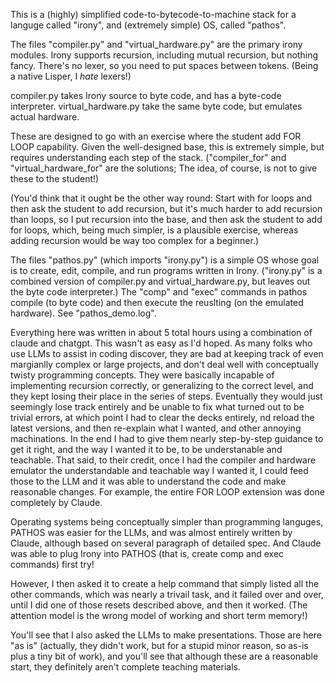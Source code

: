 This is a (highly) simplified code-to-bytecode-to-machine stack for a
languge called "irony", and (extremely simple) OS, called "pathos".

The files "compiler.py" and "virtual_hardware.py" are the primary
irony modules.  Irony supports recursion, including mutual recursion,
but nothing fancy.  There's no lexer, so you need to put spaces
between tokens. (Being a native Lisper, I *hate* lexers!)

compiler.py takes Irony source to byte code, and has a byte-code
interpreter. virtual_hardware.py take the same byte code, but emulates
actual hardware.

These are designed to go with an exercise where the student add FOR
LOOP capability. Given the well-designed base, this is extremely
simple, but requires understanding each step of the
stack. ("compiler_for" and "virtual_hardware_for" are the solutions; The
idea, of course, is not to give these to the student!)

(You'd think that it ought be the other way round: Start with for
loops and then ask the student to add recursion, but it's much harder
to add recursion than loops, so I put recursion into the base, and
then ask the student to add for loops, which, being much simpler, is a
plausible exercise, whereas adding recursion would be way too complex
for a beginner.)

The files "pathos.py" (which imports "irony.py") is a simple OS whose
goal is to create, edit, compile, and run programs written in
Irony. ("irony.py" is a combined version of compiler.py and
virtual_hardware.py, but leaves out the byte code interpreter.) The
"comp" and "exec" commands in pathos compile (to byte code) and then
execute the reuslting (on the emulated hardware). See
"pathos_demo.log".

Everything here was written in about 5 total hours using a combination
of claude and chatgpt. This wasn't as easy as I'd hoped. As many folks
who use LLMs to assist in coding discover, they are bad at keeping
track of even margianlly complex or large projects, and don't deal
well with conceptually twisty programming concepts. They were
basically incapable of implementing recursion correctly, or
generalizing to the correct level, and they kept losing their place in
the series of steps. Eventually they would just seemingly lose track
entirely and be unable to fix what turned out to be trivial errors, at
which point I had to clear the decks entirely, nd reload the latest
versions, and then re-explain what I wanted, and other annoying
machinations. In the end I had to give them nearly step-by-step
guidance to get it right, and the way I wanted it to be, to be
understanable and teachable. That said, to their credit, once I had
the compiler and hardware emulator the understandable and teachable
way I wanted it, I could feed those to the LLM and it was able to
understand the code and make reasonable changes. For example, the
entire FOR LOOP extension was done completely by Claude.

Operating systems being conceptually simpler than programming
languges, PATHOS was easier for the LLMs, and was almost entirely
written by Claude, although based on several paragraph of detailed
spec.  And Claude was able to plug Irony into PATHOS (that is, create
comp and exec commands) first try!

However, I then asked it to create a help command that simply listed
all the other commands, which was nearly a trivail task, and it failed
over and over, until I did one of those resets described above, and
then it worked. (The attention model is the wrong model of working and
short term memory!)

You'll see that I also asked the LLMs to make presentations. Those
are here "as is" (actually, they didn't work, but for a stupid minor
reason, so as-is plus a tiny bit of work), and you'll see that
although these are a reasonable start, they definitely aren't complete
teaching materials.
